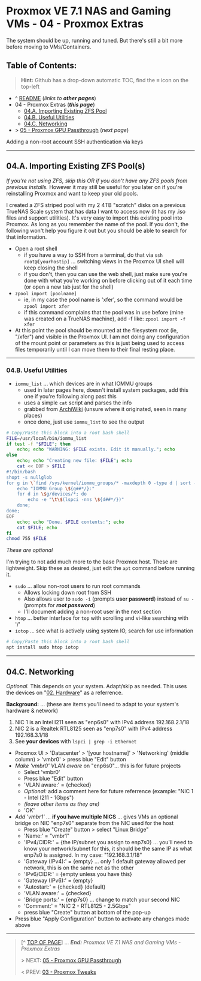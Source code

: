 # Proxmox VE 7.1 NAS and Gaming VMs - 04 - Proxmox Extras  

The system should be up, running and tuned. But there's still a bit more before moving to VMs/Containers.

## Table of Contents:
> **Hint:** Github has a drop-down automatic TOC, find the **≡** icon on the top-left

* ^ [README](README.md)  (*links to* ***other pages***)
* 04 - Proxmox Extras (***this page***)
    + [04.A. Importing Existing ZFS Pool](#04a-importing-existing-zfs-pool)
    + [04.B. Useful Utilities](#04b-useful-utilities)
    + [04.C. Networking](#04c-networking)
* \> [05 - Proxmox GPU Passthrough](05.ProxmoxGPUPassthrough.md) (*next page*)

Adding a non-root account
SSH authentication via keys

---

## 04.A. Importing Existing ZFS Pool(s)

*If you're not using ZFS, skip this OR if you don't have any ZFS pools from previous installs.* However it may still be useful for you later on if you're reinstalling Proxmox and want to keep your old pools. 

I created a ZFS striped pool with my 2 4TB "scratch" disks on a previous TrueNAS Scale system that has data I want to access now (it has my .iso files and support utilities). It's very easy to import this existing pool into Proxmox. As long as you remember the name of the pool. If you don't, the following won't help you figure it out but you should be able to search for that information. 

* Open a root shell 
    + if you have a way to SSH from a terminal, do that via `ssh root@[yourhostip]` ... switching views in the Proxmox UI shell will keep closing the shell
    + if you don't, then you can use the web shell, just make sure you're done with what you're working on before clicking out of it each time (or open a new tab just for the shell)
* `zpool import [poolname]`
    + ie, in my case the pool name is 'xfer', so the command would be `zpool import xfer`
    + if this command complains that the pool was in use before (mine was created on a TrueNAS machine), add -f like: `zpool import -f xfer`
* At this point the pool should be mounted at the filesystem root (ie, "/xfer") and visible in the Proxmox UI. I am not doing any configuration of the mount point or parameters as this is just being used to access files temporarily until I can move them to their final resting place. 

---

### 04.B. Useful Utilities

* `iommu_list` ... which devices are in what IOMMU groups
    + used in later pages here, doesn't install system packages, add this one if you're following along past this
    + uses a simple `cat` script and parses the info
    + grabbed from [ArchiWiki](https://wiki.archlinux.org/title/PCI_passthrough_via_OVMF) (unsure where it originated, seen in many places)
    + once done, just use `iommu_list` to see the output

```bash
# Copy/Paste this block into a root bash shell
FILE=/usr/local/bin/iommu_list
if test -f "$FILE"; then
    echo; echo "WARNING: $FILE exists. Edit it manually."; echo
else
    echo; echo "Creating new file: $FILE"; echo
    cat << EOF > $FILE
#!/bin/bash
shopt -s nullglob
for g in \`find /sys/kernel/iommu_groups/* -maxdepth 0 -type d | sort -V\`; do
    echo "IOMMU Group \${g##*/}:"
    for d in \$g/devices/*; do
        echo -e "\t\$(lspci -nns \${d##*/})"
    done;
done;
EOF
    echo; echo "Done. $FILE contents:"; echo
    cat $FILE; echo
fi
chmod 755 $FILE
```

*These are optional*

I'm trying to not add much more to the base Proxmox host. These are lightweight. Skip these as desired, just edit the `apt` command before running it. 

* `sudo` ... allow non-root users to run root commands
    + Allows locking down root from SSH
    + Also allows user to `sudo -i` (prompts **user password**) instead of `su -` (prompts for ***root password***)
    + I'll document adding a non-root user in the next section
* `htop` ... better interface for `top` with scrolling and vi-like searching with '/'
* `iotop` ... see what is actively using system IO, search for use information

```bash
# Copy/Paste this block into a root bash shell
apt install sudo htop iotop
```

---

## 04.C. Networking

*Optional.* This depends on your system. Adapt/skip as needed. This uses the devices on "[02. Hardware](02.Hardware.md)" as a referrence.

**Background:** ... (these are items you'll need to adapt to your system's hardware & network)

1. NIC 1 is an Intel I211 seen as "enp6s0" with IPv4 address 192.168.2.1/18
2. NIC 2 is a Realtek RTL8125 seen as "enp7s0" with IPv4 address 192.168.3.1/18
3. See **your devices** with `lspci | grep -i Ethernet`

* Proxmox UI > 'Datacenter' > '[your hostname]' > 'Networking' (middle column) > 'vmbr0' > press blue "Edit" button
* *Make 'vmbr0' VLAN aware* on "enp6s0"... this is for future projects
    + Select 'vmbr0'
    + Press blue "Edit" button
    + 'VLAN aware:' = {checked}
    + *Optional:* add a comment here for future referrence (example: "NIC 1 - Intel I211 - 1Gbps")
    + *(leave other items as they are)*
    + 'OK'
* *Add 'vmbr1'* ... **if you have multiple NICS** ... gives VMs an optional bridge on NIC "enp7s0" separate from the NIC used for the host
    + Press blue "Create" button > select "Linux Bridge"
    + 'Name:' = "vmbr1"
    + 'IPv4/CIDR:' = {the IP/subnet you assign to enp7s0} ... you'll need to know your network/subnet for this, it should be the same IP as what enp7s0 is assigned. In my case: "192.168.3.1/18"
    + 'Gateway (IPv4):' = {empty} ... only 1 default gateway allowed per network, this is on the same net as the other
    + 'IPv6/CIDR:' = {empty unless you have this}
    + 'Gateway (IPv6):' = {empty}
    + 'Autostart:' = {checked} (default)
    + 'VLAN aware:' = {checked}
    + 'Bridge ports:' = {enp7s0} ... change to match your second NIC
    + 'Comment:' = "NIC 2 - RTL8125 - 2.5Gbps"
    + press blue "Create" button at bottom of the pop-up
* Press blue "Apply Configuration" button to activate any changes made above

---
> [^ [TOP OF PAGE](#proxmox-ve-71-nas-and-gaming-vms---04---proxmox-extras)] ... ***End:*** *Proxmox VE 7.1 NAS and Gaming VMs - Proxmox Extras*
> 
> \> NEXT: [05 - Proxmox GPU Passthrough](05.ProxmoGPUPassthrough.md)
>
> \< PREV: [03 - Proxmox Tweaks](03.ProxmoxTweaks.md)
